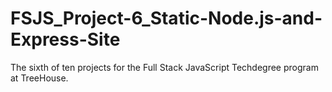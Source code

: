 # FSJS_Project-6_Static-Node.js-and-Express-Site
The sixth of ten projects for the Full Stack JavaScript Techdegree program at TreeHouse. 
